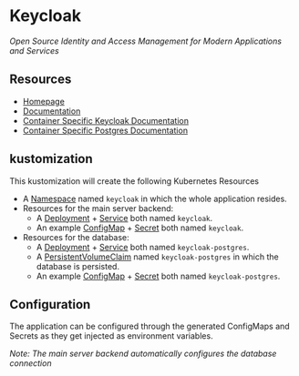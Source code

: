 # Keycloak
*Open Source Identity and Access Management for Modern Applications and Services*

## Resources
* [Homepage](https://www.keycloak.org/)
* [Documentation](https://www.keycloak.org/documentation)
* [Container Specific Keycloak Documentation](https://github.com/keycloak/keycloak-containers/blob/master/server/README.md)
* [Container Specific Postgres Documentation](https://github.com/docker-library/docs/blob/master/postgres/README.md)

## kustomization
This kustomization will create the following Kubernetes Resources
* A [Namespace](https://kubernetes.io/docs/concepts/overview/working-with-objects/namespaces/) named `keycloak` in which the whole application resides.
* Resources for the main server backend:
    * A [Deployment](https://kubernetes.io/docs/concepts/workloads/controllers/deployment/) + [Service](https://kubernetes.io/docs/concepts/services-networking/service/) both named `keycloak`.
    * An example [ConfigMap](https://kubernetes.io/docs/concepts/configuration/configmap/) + [Secret](https://kubernetes.io/docs/concepts/configuration/secret/) both named `keycloak`.
* Resources for the database:
    * A [Deployment](https://kubernetes.io/docs/concepts/workloads/controllers/deployment/) + [Service](https://kubernetes.io/docs/concepts/services-networking/service/) both named `keycloak-postgres`.
    * A [PersistentVolumeClaim](https://kubernetes.io/docs/concepts/storage/persistent-volumes/) named `keycloak-postgres` in which the database is persisted.
    * An example [ConfigMap](https://kubernetes.io/docs/concepts/configuration/configmap/) + [Secret](https://kubernetes.io/docs/concepts/configuration/secret/) both named `keycloak-postgres`.

## Configuration
The application can be configured through the generated ConfigMaps and Secrets as they get injected as 
environment variables.

*Note: The main server backend automatically configures the database connection*
